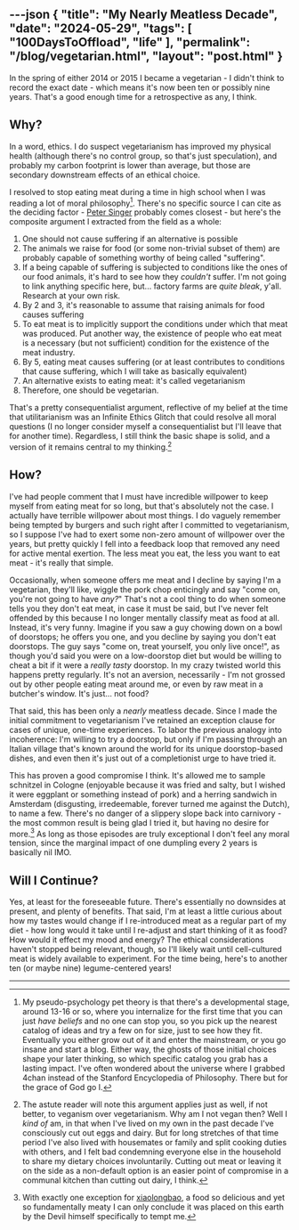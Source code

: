 ---json
{
    "title": "My Nearly Meatless Decade",
    "date": "2024-05-29",
    "tags": [
        "100DaysToOffload",
        "life"
    ],
    "permalink": "/blog/vegetarian.html",
    "layout": "post.html"
}
---

In the spring of either 2014 or 2015 I became a vegetarian - I didn't think to record the exact date - which means it's now been ten or possibly nine years. That's a good enough time for a retrospective as any, I think.


## Why?

In a word, ethics. I do suspect vegetarianism has improved my physical health (although there's no control group, so that's just speculation), and probably my carbon footprint is lower than average, but those are secondary downstream effects of an ethical choice.

I resolved to stop eating meat during a time in high school when I was reading a lot of moral philosophy[^1]. There's no specific source I can cite as the deciding factor - [Peter Singer](https://en.wikipedia.org/wiki/Peter_Singer)  probably comes closest -  but here's the composite argument I extracted from the field as a whole:

1. One should not cause suffering if an alternative is possible
2. The animals we raise for food (or some non-trivial subset of them) are probably capable of something worthy of being called "suffering".
3. If a being capable of suffering is subjected to conditions like the ones of our food animals, it's hard to see how they *couldn't* suffer. I'm not going to link anything specific here, but... factory farms are *quite bleak*, y'all. Research at your own risk.
4. By 2 and 3, it's reasonable to assume that raising animals for food causes suffering
5. To eat meat is to implicitly support the conditions under which that meat was produced. Put another way, the existence of people who eat meat is a necessary (but not sufficient) condition for the existence of the meat industry.
6. By 5, eating meat causes suffering (or at least contributes to conditions that cause suffering, which I will take as basically equivalent)
6. An alternative exists to eating meat: it's called vegetarianism
7. Therefore, one should be vegetarian.


That's a pretty consequentialist argument, reflective of my belief at the time that utilitarianism was an Infinite Ethics Glitch that could resolve all moral questions (I no longer consider myself a consequentialist but I'll leave that for another time). Regardless, I still think the basic shape is solid, and a version of it remains central to my thinking.[^2]



## How?

I've had people comment that I must have incredible willpower to keep myself from eating meat for so long, but that's absolutely not the case. I actually have terrible willpower about most things. I do vaguely remember being tempted by burgers and such right after I committed to vegetarianism, so I suppose I've had to exert some non-zero amount of willpower over the years, but pretty quickly I fell into a feedback loop that removed any need for active mental exertion. The less meat you eat, the less you want to eat meat - it's really that simple.

Occasionally, when someone offers me meat and I decline by saying I'm a vegetarian, they'll like, wiggle the pork chop enticingly and say "come on, you're not going to have *any?*"   That's not a cool thing to do when someone tells you they don't eat meat, in case it must be said, but I've never felt offended by this because I no longer mentally classify meat as food at all. Instead, it's very funny.  Imagine if you saw a guy chowing down on a bowl of doorstops; he offers you one, and you decline by saying you don't eat doorstops. The guy says "come on, treat yourself, you only live once!", as though you'd said you were on a low-doorstop diet but would be willing to cheat a bit if it were a *really tasty* doorstop. In my crazy twisted world this happens pretty regularly.  It's not an aversion, necessarily - I'm not grossed out by other people eating meat around me, or even by raw meat in a butcher's window.  It's just... not food?


That said, this has been only a *nearly* meatless decade. Since I made the initial commitment to vegetarianism I've retained an exception clause for cases of unique, one-time experiences. To labor the previous analogy into incoherence:  I'm willing to try a doorstop, but only if I'm passing through an Italian village that's known around the world for its unique doorstop-based dishes, and even then it's just out of a completionist urge to have tried it.

This has proven a good compromise I think. It's allowed me to sample schnitzel in Cologne (enjoyable because it was fried and salty, but I wished it were eggplant or something instead of pork) and a herring sandwich in Amsterdam (disgusting, irredeemable, forever turned me against the Dutch), to name a few. There's no danger of a slippery slope back into carnivory - the most common result is being glad I tried it, but having no desire for more.[^3] As long as those episodes are truly exceptional I don't feel any moral tension, since the marginal impact of one dumpling every 2 years is basically nil IMO.


## Will I Continue?

Yes, at least for the foreseeable future. There's essentially no downsides at present, and plenty of benefits. That said, I'm at least a little curious about how my tastes would change if I re-introduced meat as a regular part of my diet - how long would it take until I re-adjust and start thinking of it as food? How would it effect my mood and energy? The ethical considerations haven't stopped being relevant, though, so I'll likely wait until cell-cultured meat is widely available to experiment. For the time being, here's to another ten (or maybe nine) legume-centered years!


---
[^1]: My pseudo-psychology pet theory is that there's a developmental stage, around 13-16 or so, where you internalize for the first time that you can just *have beliefs* and no one can stop you, so you pick up the nearest catalog of ideas and try a few on for size, just to see how they fit. Eventually you either grow out of it and enter the mainstream, or you go insane and start a blog. Either way, the ghosts of those initial choices shape your later thinking, so which specific catalog you grab has a lasting impact.
I've often wondered about the universe where I grabbed 4chan instead of the Stanford Encyclopedia of Philosophy. There but for the grace of God go I.

[^2]: The astute reader will note this argument applies just as well, if not better, to veganism over vegetarianism. Why am I not vegan then? Well I *kind of* am, in that when I've lived on my own in the past decade I've consciously cut out eggs and dairy. But for long stretches of that time period I've also lived with housemates or family and split cooking duties with others, and I felt bad condemning everyone else in the household to share my dietary choices involuntarily. Cutting out meat or leaving it on the side as a non-default option is an easier point of compromise in a communal kitchen than cutting out dairy, I think.

[^3]: With exactly one exception for [xiaolongbao](https://en.wikipedia.org/wiki/Xiaolongbao), a food so delicious and yet so fundamentally meaty I can only conclude it was placed on this earth by the Devil himself specifically to tempt me.
